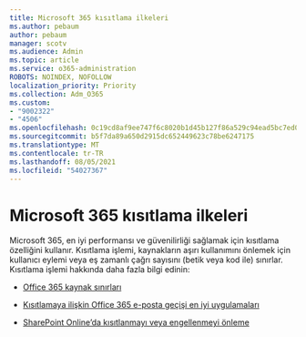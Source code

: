 ```yaml
---
title: Microsoft 365 kısıtlama ilkeleri
ms.author: pebaum
author: pebaum
manager: scotv
ms.audience: Admin
ms.topic: article
ms.service: o365-administration
ROBOTS: NOINDEX, NOFOLLOW
localization_priority: Priority
ms.collection: Adm_O365
ms.custom:
- "9002322"
- "4506"
ms.openlocfilehash: 0c19cd8af9ee747f6c8020b1d45b127f86a529c94ead5bc7ed08e0f74f332b65
ms.sourcegitcommit: b5f7da89a650d2915dc652449623c78be6247175
ms.translationtype: MT
ms.contentlocale: tr-TR
ms.lasthandoff: 08/05/2021
ms.locfileid: "54027367"
---
```

# <a name="microsoft-365-throttle-policies"></a>Microsoft 365 kısıtlama ilkeleri

Microsoft 365, en iyi performansı ve güvenilirliği sağlamak için kısıtlama özelliğini kullanır. Kısıtlama işlemi, kaynakların aşırı kullanımını önlemek için kullanıcı eylemi veya eş zamanlı çağrı sayısını (betik veya kod ile) sınırlar. Kısıtlama işlemi hakkında daha fazla bilgi edinin:

- [Office 365 kaynak sınırları](https://docs.microsoft.com/office365/Enterprise/office-365-resource-limits)

- [Kısıtlamaya ilişkin Office 365 e-posta geçişi en iyi uygulamaları](https://docs.microsoft.com/exchange/mailbox-migration/office-365-migration-best-practices#office-365-throttling)

- [SharePoint Online’da kısıtlanmayı veya engellenmeyi önleme](https://docs.microsoft.com/sharepoint/dev/general-development/how-to-avoid-getting-throttled-or-blocked-in-sharepoint-online)
